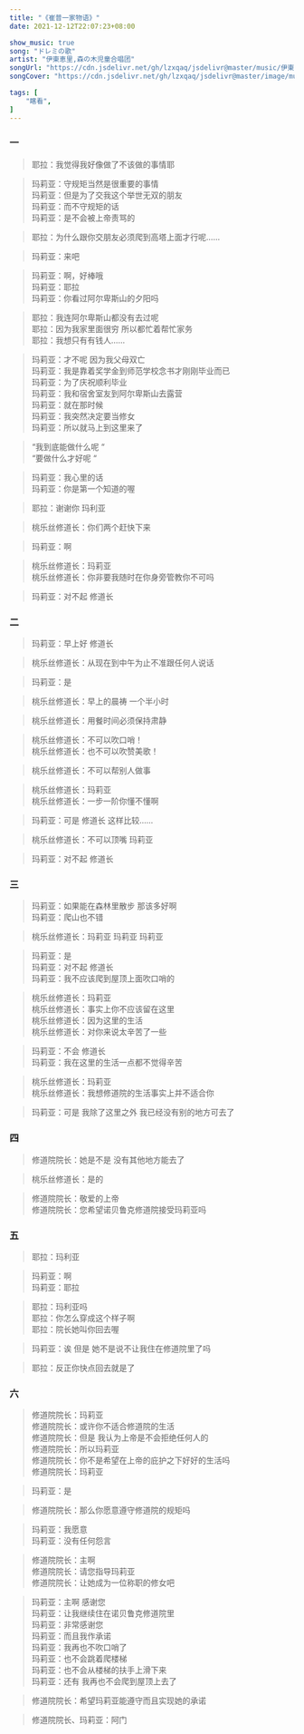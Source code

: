 ```yaml
---
title: "《崔普一家物语》"
date: 2021-12-12T22:07:23+08:00

show_music: true
song: "ドレミの歌"
artist: "伊東恵里,森の木児童合唱团"
songUrl: "https://cdn.jsdelivr.net/gh/lzxqaq/jsdelivr@master/music/伊東恵里,森の木児童合唱团 - ドレミの歌.mp3"
songCover: "https://cdn.jsdelivr.net/gh/lzxqaq/jsdelivr@master/image/music/世界名作劇場.jpg"

tags: [
    "瞎看",
]
--- 
```

### 一

> 耶拉：我觉得我好像做了不该做的事情耶  

> 玛莉亚：守规矩当然是很重要的事情  
> 玛莉亚：但是为了交我这个举世无双的朋友  
> 玛莉亚：而不守规矩的话  
> 玛莉亚：是不会被上帝责骂的  

> 耶拉：为什么跟你交朋友必须爬到高塔上面才行呢……  
 
> 玛莉亚：来吧

> 玛莉亚：啊，好棒哦   
> 玛莉亚：耶拉   
> 玛莉亚：你看过阿尔卑斯山的夕阳吗  

> 耶拉：我连阿尔卑斯山都没有去过呢  
> 耶拉：因为我家里面很穷 所以都忙着帮忙家务  
> 耶拉：我想只有有钱人……  

> 玛莉亚：才不呢 因为我父母双亡   
> 玛莉亚：我是靠着奖学金到师范学校念书才刚刚毕业而已  
> 玛莉亚：为了庆祝顺利毕业  
> 玛莉亚：我和宿舍室友到阿尔卑斯山去露营  
> 玛莉亚：就在那时候  
> 玛莉亚：我突然决定要当修女  
> 玛莉亚：所以就马上到这里来了  

> “我到底能做什么呢  “  
> “要做什么才好呢  “  

> 玛莉亚：我心里的话    
> 玛莉亚：你是第一个知道的喔    

> 耶拉：谢谢你 玛利亚  

> 桃乐丝修道长：你们两个赶快下来

> 玛莉亚：啊

> 桃乐丝修道长：玛莉亚  
> 桃乐丝修道长：你非要我随时在你身旁管教你不可吗  

> 玛莉亚：对不起 修道长

### 二

> 玛莉亚：早上好 修道长

> 桃乐丝修道长：从现在到中午为止不准跟任何人说话

> 玛莉亚：是

> 桃乐丝修道长：早上的晨祷 一个半小时

> 桃乐丝修道长：用餐时间必须保持肃静

> 桃乐丝修道长：不可以吹口哨！  
> 桃乐丝修道长：也不可以吹赞美歌！

> 桃乐丝修道长：不可以帮别人做事

> 桃乐丝修道长：玛莉亚  
> 桃乐丝修道长：一步一阶你懂不懂啊  

> 玛莉亚：可是 修道长 这样比较……

> 桃乐丝修道长：不可以顶嘴 玛莉亚

> 玛莉亚：对不起 修道长

### 三

> 玛莉亚：如果能在森林里散步 那该多好啊  
> 玛莉亚：爬山也不错  

> 桃乐丝修道长：玛莉亚 玛莉亚 玛莉亚

> 玛莉亚：是  
> 玛莉亚：对不起 修道长  
> 玛莉亚：我不应该爬到屋顶上面吹口哨的  

> 桃乐丝修道长：玛莉亚  
> 桃乐丝修道长：事实上你不应该留在这里  
> 桃乐丝修道长：因为这里的生活  
> 桃乐丝修道长：对你来说太辛苦了一些  

> 玛莉亚：不会 修道长  
> 玛莉亚：我在这里的生活一点都不觉得辛苦  

> 桃乐丝修道长：玛莉亚  
> 桃乐丝修道长：我想修道院的生活事实上并不适合你  

> 玛莉亚：可是 我除了这里之外 我已经没有别的地方可去了

### 四

> 修道院院长：她是不是 没有其他地方能去了

> 桃乐丝修道长：是的

> 修道院院长：敬爱的上帝  
> 修道院院长：您希望诺贝鲁克修道院接受玛莉亚吗  

### 五

> 耶拉：玛利亚   

> 玛莉亚：啊  
> 玛莉亚：耶拉  

> 耶拉：玛利亚吗   
> 耶拉：你怎么穿成这个样子啊  
> 耶拉：院长她叫你回去喔  

> 玛莉亚：诶 但是 她不是说不让我住在修道院里了吗

> 耶拉：反正你快点回去就是了 

### 六

> 修道院院长：玛莉亚  
> 修道院院长：或许你不适合修道院的生活  
> 修道院院长：但是 我认为上帝是不会拒绝任何人的  
> 修道院院长：所以玛莉亚  
> 修道院院长：你不是希望在上帝的庇护之下好好的生活吗  
> 修道院院长：玛莉亚  

> 玛莉亚：是

> 修道院院长：那么你愿意遵守修道院的规矩吗  

> 玛莉亚：我愿意  
> 玛莉亚：没有任何怨言  

> 修道院院长：主啊  
> 修道院院长：请您指导玛莉亚  
> 修道院院长：让她成为一位称职的修女吧  

> 玛莉亚：主啊 感谢您  
> 玛莉亚：让我继续住在诺贝鲁克修道院里  
> 玛莉亚：非常感谢您  
> 玛莉亚：而且我作承诺  
> 玛莉亚：我再也不吹口哨了  
> 玛莉亚：也不会跳着爬楼梯  
> 玛莉亚：也不会从楼梯的扶手上滑下来  
> 玛莉亚：还有 我再也不会爬到屋顶上去了  

> 修道院院长：希望玛莉亚能遵守而且实现她的承诺   

> 修道院院长、玛莉亚：阿门




















